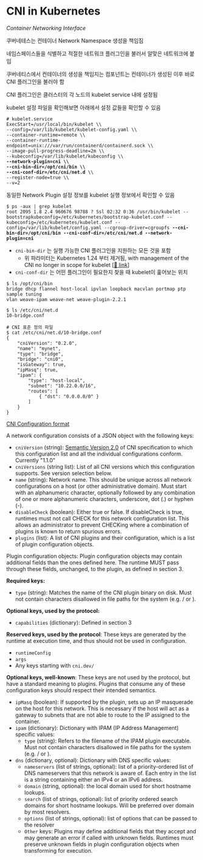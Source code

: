 # CNI in Kubernetes
_Container Networking Interface_

쿠버네테스는 컨테이너 Network Namespace 생성을 책임짐

네임스페이스들을 식별하고 적절한 네트워크 플러그인을 불러서 알맞은 네트워크에 붙임

쿠버네티스에서 컨테이너의 생성을 책임지는 컴포넌트는 컨테이너가 생성된 이후 바로 CNI 플러그인을 불러야 함

CNI 플러그인은 클러스터의 각 노드의 kubelet service 내에 설정됨

kubelet 설정 파일을 확인해보면 아래에서 설정 값들을 확인할 수 있음 

<pre><code lang="bash"># kubelet.service
ExecStart=/usr/local/bin/kubelet \\
--config=/var/lib/kubelet/kubelet-config.yaml \\
--container-runtime=remote \\
--container-runtime-endpoint=unix:///var/run/containerd/containerd.sock \\
--image-pull-progress-deadline=2m \\
--kubeconfig=/var/lib/kubelet/kubeconfig \\
<b>--network-plugin=cni \\
--cni-bin-dir=/opt/cni/bin \\
--cni-conf-dir=/etc/cni/net.d</b> \\
--register-node=true \\
--v=2
</code></pre>

동일한 Network Plugin 설정 정보를 kubelet 실행 정보에서 확인할 수 있음

<pre><code lang="bash">$ ps -aux | grep kubelet
root 2095 1.8 2.4 960676 98788 ? Ssl 02:32 0:36 /usr/bin/kubelet --bootstrapkubeconfig=/etc/kubernetes/bootstrap-kubelet.conf --kubeconfig=/etc/kubernetes/kubelet.conf --
config=/var/lib/kubelet/config.yaml --cgroup-driver=cgroupfs <b>--cni-bin-dir=/opt/cni/bin --cni-conf-dir=/etc/cni/net.d --network-plugin=cni</b>
</code></pre>

- `cni-bin-dir` 는 실행 가능한 CNI 플러그인을 지원하는 모든 것을 포함
  - 위 파라미터는 Kubernetes 1.24 부터 제거됨, with management of the CNI no longer in scope for kubelet [[🔗 link](https://kubernetes.io/docs/concepts/extend-kubernetes/compute-storage-net/network-plugins/#installation)]
- `cni-conf-dir` 는 어떤 플러그인이 필요한지 찾을 때 kubelet이 훑어보는 위치   

```
$ ls /opt/cni/bin
bridge dhcp flannel host-local ipvlan loopback macvlan portmap ptp sample tuning
vlan weave-ipam weave-net weave-plugin-2.2.1

$ ls /etc/cni/net.d
10-bridge.conf

# CNI 표준 정의 파일
$ cat /etc/cni/net.d/10-bridge.conf
{
    "cniVersion": "0.2.0",
    "name": "mynet",
    "type": "bridge",
    "bridge": "cni0",
    "isGateway": true,
    "ipMasq": true,
    "ipam": {
        "type": "host-local",
        "subnet": "10.22.0.0/16",
        "routes": [
            { "dst": "0.0.0.0/0" }
        ]
    }
}
```

[CNI Configuration format](https://github.com/containernetworking/cni/blob/main/SPEC.md)

A network configuration consists of a JSON object with the following keys:

- `cniVersion` (string): [Semantic Version 2.0](https://semver.org/) of CNI specification to which this configuration list and all the individual configurations conform. Currently "1.1.0"
- `cniVersions` (string list): List of all CNI versions which this configuration supports. See version selection below.
- `name` (string): Network name. This should be unique across all network configurations on a host (or other administrative domain). Must start with an alphanumeric character, optionally followed by any combination of one or more alphanumeric characters, underscore, dot (.) or hyphen (-).
- `disableCheck` (boolean): Either true or false. If disableCheck is true, runtimes must not call CHECK for this network configuration list. This allows an administrator to prevent CHECKing where a combination of plugins is known to return spurious errors.
- `plugins` (list): A list of CNI plugins and their configuration, which is a list of plugin configuration objects.

Plugin configuration objects:
Plugin configuration objects may contain additional fields than the ones defined here. The runtime MUST pass through these fields, unchanged, to the plugin, as defined in section 3.

**Required keys:**

- `type` (string): Matches the name of the CNI plugin binary on disk. Must not contain characters disallowed in file paths for the system (e.g. / or \).

**Optional keys, used by the protocol:**

- `capabilities` (dictionary): Defined in section 3

**Reserved keys, used by the protocol**: These keys are generated by the runtime at execution time, and thus should not be used in configuration.

- `runtimeConfig`
- `args`
- Any keys starting with `cni.dev/`

**Optional keys, well-known**: These keys are not used by the protocol, but have a standard meaning to plugins. Plugins that consume any of these configuration keys should respect their intended semantics.

- `ipMasq` (boolean): If supported by the plugin, sets up an IP masquerade on the host for this network. This is necessary if the host will act as a gateway to subnets that are not able to route to the IP assigned to the container.
- `ipam` (dictionary): Dictionary with IPAM (IP Address Management) specific values:
  - `type` (string): Refers to the filename of the IPAM plugin executable. Must not contain characters disallowed in file paths for the system (e.g. / or \).
- `dns` (dictionary, optional): Dictionary with DNS specific values:
  - `nameservers` (list of strings, optional): list of a priority-ordered list of DNS nameservers that this network is aware of. Each entry in the list is a string containing either an IPv4 or an IPv6 address.
  - `domain` (string, optional): the local domain used for short hostname lookups.
  - `search` (list of strings, optional): list of priority ordered search domains for short hostname lookups. Will be preferred over domain by most resolvers.
  - `options` (list of strings, optional): list of options that can be passed to the resolver
  - `Other` keys: Plugins may define additional fields that they accept and may generate an error if called with unknown fields. Runtimes must preserve unknown fields in plugin configuration objects when transforming for execution.